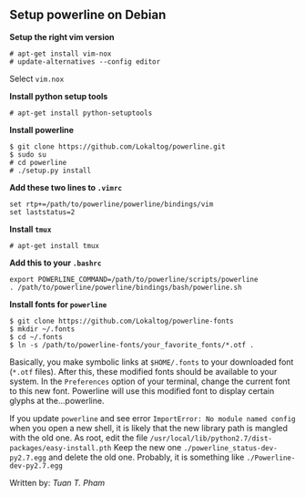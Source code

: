 Setup powerline on Debian
-------------------------

**Setup the right vim version**
```
# apt-get install vim-nox
# update-alternatives --config editor
```
Select `vim.nox`

**Install python setup tools**
```
# apt-get install python-setuptools
```

**Install powerline**
```
$ git clone https://github.com/Lokaltog/powerline.git
$ sudo su
# cd powerline
# ./setup.py install
```

**Add these two lines to `.vimrc`**
```
set rtp+=/path/to/powerline/powerline/bindings/vim
set laststatus=2
```

**Install `tmux`**
```
# apt-get install tmux
```

**Add this to your `.bashrc`**
```
export POWERLINE_COMMAND=/path/to/powerline/scripts/powerline
. /path/to/powerline/powerline/bindings/bash/powerline.sh
```

**Install fonts for `powerline`**
```
$ git clone https://github.com/Lokaltog/powerline-fonts
$ mkdir ~/.fonts
$ cd ~/.fonts
$ ln -s /path/to/powerline-fonts/your_favorite_fonts/*.otf .
```
Basically, you make symbolic links at `$HOME/.fonts` to your
downloaded font (`*.otf` files). After this, these modified
fonts should be available to your system. In the `Preferences`
option of your terminal, change the current font to this
new font. Powerline will use this modified font to display
certain glyphs at the...powerline.

If you update `powerline` and see error `ImportError: No module named config`
when you open a new shell, it is likely that the new library path is mangled
with the old one. As root, edit the file `/usr/local/lib/python2.7/dist-packages/easy-install.pth`
Keep the new one `./powerline_status-dev-py2.7.egg` and delete the old one.
Probably, it is something like `./Powerline-dev-py2.7.egg`

Written by: _Tuan T. Pham_
